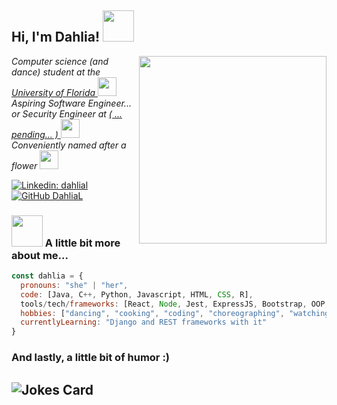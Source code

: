 <h2> Hi, I'm Dahlia! <img src="https://media.giphy.com/media/iJJOmgeWguyXBXh7C6/giphy.gif" width="50"></h2>
<img align='right' src="https://media.giphy.com/media/on4NxItRyI9joK3DgW/giphy.gif" width="300">
<p><em>Computer science (and dance) student at the <a href="http://www.ufl.edu">University of Florida </a><img src="https://media.giphy.com/media/wNmU04p7PiiuH05L08/giphy.gif" width="30"></br> Aspiring Software Engineer... or Security Engineer at <a href="https://www.google.com"> ( ... pending... ) </a><img src="https://tenor.com/bhiXh.gif" width="30"> 
</br> Conveniently named after a flower <img src="https://media.giphy.com/media/lnUdspwW3GJRCO4pWG/giphy.gif" width="30"> </em></p>

[![Linkedin: dahlial](https://img.shields.io/badge/-dahlial-blue?style=flat-square&logo=Linkedin&logoColor=white&link=https://www.linkedin.com/in/dahlialapommeray/)](https://www.linkedin.com/in/dahlialapommeray/)
[![GitHub DahliaL](https://img.shields.io/github/followers/DahliaL?label=follow&style=social)](https://github.com/DahliaL)


### <img src="https://media.giphy.com/media/iJJOmgeWguyXBXh7C6/giphy.gif" width="50"> A little bit more about me...

```javascript
const dahlia = {
  pronouns: "she" | "her",
  code: [Java, C++, Python, Javascript, HTML, CSS, R],
  tools/tech/frameworks: [React, Node, Jest, ExpressJS, Bootstrap, OOP, SQL, MongoDB],
  hobbies: ["dancing", "cooking", "coding", "choreographing", "watching Tangled"],
  currentlyLearning: "Django and REST frameworks with it"
}
```
### And lastly, a little bit of humor :)
![Jokes Card](https://readme-jokes.vercel.app/api)
---
